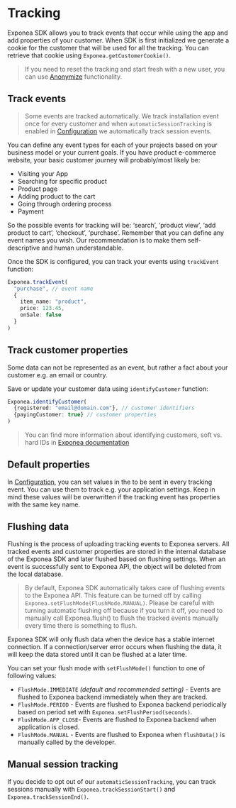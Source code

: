 # Tracking
Exponea SDK allows you to track events that occur while using the app and add properties of your customer. When SDK is first initialized we generate a cookie for the customer that will be used for all the tracking. You can retrieve that cookie using `Exponea.getCustomerCookie()`.

> If you need to reset the tracking and start fresh with a new user, you can use [Anonymize](./ANONYMIZE.md) functionality.

## Track events
> Some events are tracked automatically. We track installation event once for every customer and when `automaticSessionTracking` is enabled in [Configuration](./CONFIGURATION.md) we automatically track session events.

You can define any event types for each of your projects based on your business model or your current goals. If you have product e-commerce website, your basic customer journey will probably/most likely be:

* Visiting your App
* Searching for specific product
* Product page
* Adding product to the cart
* Going through ordering process
* Payment

So the possible events for tracking will be: ‘search’, ‘product view’, ‘add product to cart’, ‘checkout’, ‘purchase’. Remember that you can define any event names you wish. Our recommendation is to make them self-descriptive and human understandable.

Once the SDK is configured, you can track your events using `trackEvent` function:

```typescript
Exponea.trackEvent(
  "purchase", // event name
  {
    item_name: "product",
    price: 123.45,
    onSale: false
  }
)
```

## Track customer properties
Some data can not be represented as an event, but rather a fact about your customer e.g. an email or country.

Save or update your customer data using `identifyCustomer` function:
```typescript
Exponea.identifyCustomer(
  {registered: "email@domain.com"}, // customer identifiers
  {payingCustomer: true} // customer properties
)
```
> You can find more information about identifying customers, soft vs. hard IDs in [Exponea documentation](https://documentation.bloomreach.com/engagement/docs/customer-identification)

## Default properties
In [Configuration](./CONFIGURATION.md), you can set values in the to be sent in every tracking event. You can use them to track e.g. your application settings. Keep in mind these values will be overwritten if the tracking event has properties with the same key name.

## Flushing data
Flushing is the process of uploading tracking events to Exponea servers. All tracked events and customer properties are stored in the internal database of the Exponea SDK and later flushed based on flushing settings. When an event is successfully sent to Exponea API, the object will be deleted from the local database.

> By default, Exponea SDK automatically takes care of flushing events to the Exponea API. This feature can be turned off by calling `Exponea.setFlushMode(FlushMode.MANUAL)`. Please be careful with turning automatic flushing off because if you turn it off, you need to manually call Exponea.flush() to flush the tracked events manually every time there is something to flush.

Exponea SDK will only flush data when the device has a stable internet connection. If a connection/server error occurs when flushing the data, it will keep the data stored until it can be flushed at a later time.

You can set your flush mode with `setFlushMode()` function to one of following values:
  * `FlushMode.IMMEDIATE` *(default and recommended setting)* - Events are flushed to Exponea backend immediately when they are tracked.
  * `FlushMode.PERIOD` - Events are flushed to Exponea backend periodically based on period set with `Exponea.setFlushPeriod(seconds)`.
  * `FlushMode.APP_CLOSE`- Events are flushed to Exponea backend when application is closed.
  * `FlushMode.MANUAL` - Events are flushed to Exponea when `flushData()` is manually called by the developer.

## Manual session tracking
If you decide to opt out of our `automaticSessionTracking`, you can track sessions manually with `Exponea.trackSessionStart()` and `Exponea.trackSessionEnd()`.

